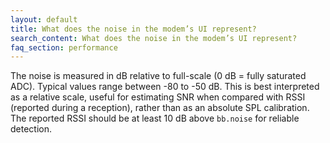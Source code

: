```yaml
---
layout: default
title: What does the noise in the modem’s UI represent?
search_content: What does the noise in the modem’s UI represent?
faq_section: performance
---
```


The noise is measured in dB relative to full-scale (0 dB = fully saturated ADC). Typical values range between -80 to -50 dB. This is best interpreted as a relative scale, useful for estimating SNR when compared with RSSI (reported during a reception), rather than as an absolute SPL calibration. The reported RSSI should be at least 10 dB above `bb.noise` for reliable detection.
